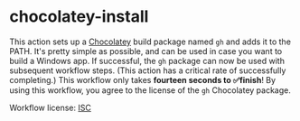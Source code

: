 # chocolatey-install
This action sets up a [Chocolatey](https://chocolatey.org) build package named `gh` and adds it to the PATH. It's pretty simple as possible, and can be used in case you want to build a Windows app. If successful, the `gh` package can now be used with subsequent workflow steps. (This action has a critical rate of successfully completing.) This workflow only takes **fourteen seconds to ✅finish**! By using this workflow, you agree to the license of the `gh` Chocolatey package.

Workflow license: [ISC](./LICENSE)
